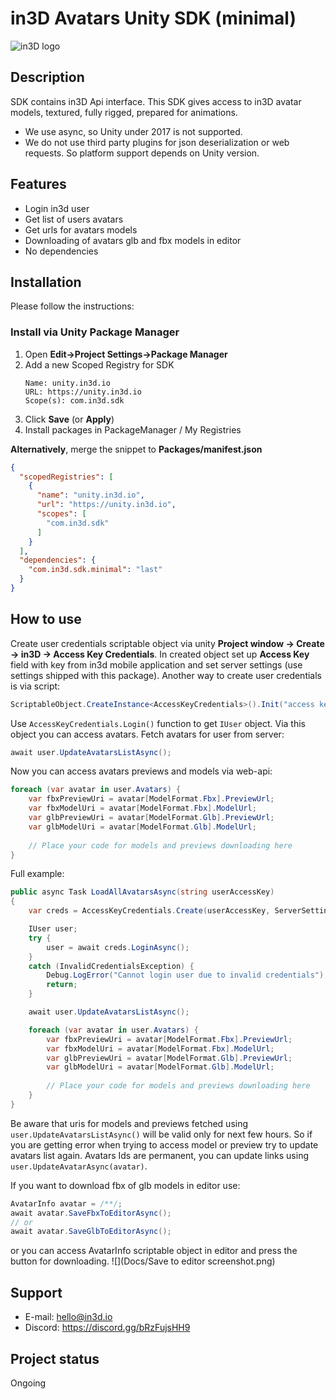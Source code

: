 ﻿# in3D Avatars Unity SDK (minimal)
![in3D logo](https://in3d.io/wp-content/uploads/2020/05/logo.png)

## Description
SDK contains in3D Api interface. This SDK gives access to in3D avatar models, textured, fully rigged, prepared for animations.
- We use async, so Unity under 2017 is not supported.
- We do not use third party plugins for json deserialization or web requests. So platform support depends on Unity version.

## Features
- Login in3d user
- Get list of users avatars
- Get urls for avatars models
- Downloading of avatars glb and fbx models in editor 
- No dependencies

## Installation
Please follow the instructions:
### Install via Unity Package Manager

1. Open **Edit->Project Settings->Package Manager**
2. Add a new Scoped Registry for SDK
    ```
    Name: unity.in3d.io
    URL: https://unity.in3d.io
    Scope(s): com.in3d.sdk
    ```
3. Click **Save** (or **Apply**)
4. Install packages in PackageManager / My Registries

**Alternatively**, merge the snippet to **Packages/manifest.json**
```json
{
  "scopedRegistries": [
    {
      "name": "unity.in3d.io",
      "url": "https://unity.in3d.io",
      "scopes": [
        "com.in3d.sdk"
      ]
    }
  ],
  "dependencies": {
    "com.in3d.sdk.minimal": "last"
  }
}
```

## How to use
Create user credentials scriptable object via unity **Project window -> Create -> in3D -> Access Key Credentials**.
In created object set up **Access Key** field with key from in3d mobile application and set server settings (use settings shipped with this package).
Another way to create user credentials is via script:
```c#
ScriptableObject.CreateInstance<AccessKeyCredentials>().Init("access key", ServerSettings.Default);
```

Use `AccessKeyCredentials.Login()` function to get `IUser` object. 
Via this object you can access avatars.
Fetch avatars for user from server:
```c#
await user.UpdateAvatarsListAsync();
```

Now you can access avatars previews and models via web-api:
```c#
foreach (var avatar in user.Avatars) {
    var fbxPreviewUri = avatar[ModelFormat.Fbx].PreviewUrl;
    var fbxModelUri = avatar[ModelFormat.Fbx].ModelUrl;
    var glbPreviewUri = avatar[ModelFormat.Glb].PreviewUrl;
    var glbModelUri = avatar[ModelFormat.Glb].ModelUrl;
    
    // Place your code for models and previews downloading here
}
```
Full example:
```c#
public async Task LoadAllAvatarsAsync(string userAccessKey)
{
    var creds = AccessKeyCredentials.Create(userAccessKey, ServerSettings.Default);

    IUser user;
    try {
        user = await creds.LoginAsync();
    }
    catch (InvalidCredentialsException) {
        Debug.LogError("Cannot login user due to invalid credentials");
        return;
    }

    await user.UpdateAvatarsListAsync();

    foreach (var avatar in user.Avatars) {
        var fbxPreviewUri = avatar[ModelFormat.Fbx].PreviewUrl;
        var fbxModelUri = avatar[ModelFormat.Fbx].ModelUrl;
        var glbPreviewUri = avatar[ModelFormat.Glb].PreviewUrl;
        var glbModelUri = avatar[ModelFormat.Glb].ModelUrl;
    
        // Place your code for models and previews downloading here
    }
}
```

Be aware that uris for models and previews fetched using `user.UpdateAvatarsListAsync()` will be 
valid only for next few hours. So if you are getting error when trying to access model or preview 
try to update avatars list again. Avatars Ids are permanent, you can update links using `user.UpdateAvatarAsync(avatar)`.

If you want to download fbx of glb models in editor use:
```c#
AvatarInfo avatar = /**/;
await avatar.SaveFbxToEditorAsync();
// or
await avatar.SaveGlbToEditorAsync();
```
or you can access AvatarInfo scriptable object in editor and press the button for downloading.
![](Docs/Save to editor screenshot.png)

## Support
- E-mail: hello@in3d.io
- Discord: https://discord.gg/bRzFujsHH9

## Project status
Ongoing
